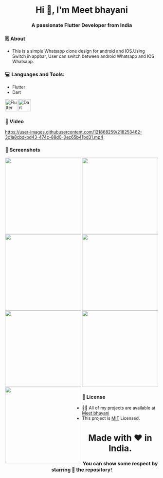 <h1 align="center">Hi 👋, I'm Meet bhayani</h1>
<h3 align="center">A passionate Flutter Developer from India</h3>


<h3 align="left">🗒 About</h3>

- This is a simple Whatsapp clone design for android and IOS.Using Switch in appbar, User can switch between android Whatsapp and IOS Whatsapp.


<h3 align="left">💻 Languages and Tools:</h3>

- Flutter
- Dart

<img align="left" src="https://www.vectorlogo.zone/logos/flutterio/flutterio-icon.svg" alt="Flutter" width="40" height="40">
<img src="https://www.vectorlogo.zone/logos/dartlang/dartlang-icon.svg" alt="Dart" width="40" height="40">


<h3 align="left">📲 Video</h3>

https://user-images.githubusercontent.com/121868259/218253462-3c1a8cbd-bd43-474c-88d0-0ec65b41bd31.mp4


<h3 align="left">📲 Screenshots</h3>

<img align="left" src="https://user-images.githubusercontent.com/121868259/214228588-37d30d26-8418-436c-9123-af251d600d4a.png" width="250px">
<img align="left" src="https://user-images.githubusercontent.com/121868259/214228668-789964f9-ac6c-4415-a3cb-be274702927a.png" width="250px">
<img src="https://user-images.githubusercontent.com/121868259/214228730-54e85d15-35b2-4d83-be89-e62ff2fab447.png" width="250px">
<img align="left" src="https://user-images.githubusercontent.com/121868259/214228812-51280843-d423-4a63-8ad3-b3bcaf407c95.png" width="250px">
<img align="left" src="https://user-images.githubusercontent.com/121868259/214228889-82ee6f02-5977-44d1-9eaf-1c57f27e4826.png" width="250px">
<img src="https://user-images.githubusercontent.com/121868259/214228941-0e4f2f77-d33d-4128-b01e-2e8ff7802027.png" width="250px">
<img src="https://user-images.githubusercontent.com/121868259/214228977-dcbcfd4c-69b3-4306-b824-62af6e1db519.png" width="250px">


<h3 align="left">📝 License</h3>

- 👨‍💻 All of my projects are available at [Meet bhayani](https://github.com/bhayanimeet)
- This project is [MIT](LICENSE.md) Licensed.



<h1 align="center">Made with ❤️ in India.</h1>
<h3 align="center">You can show some respect by starring 🌟 the repository!</h3>
